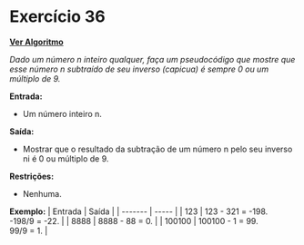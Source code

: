 # Exercício 36

[**Ver Algoritmo**](Algoritmo36.md)

*Dado um número n inteiro qualquer, faça um pseudocódigo que mostre que esse número n subtraído de seu inverso (capicua) é sempre 0 ou um múltiplo de 9.*

**Entrada:**
- Um número inteiro n.

**Saída:**
- Mostrar que o resultado da subtração de um número n pelo seu inverso ni é 0 ou múltiplo de 9.

**Restrições:**
- Nenhuma.

**Exemplo:**
| Entrada | Saída |
| ------- | ----- |
| 123 | 123 - 321 = -198.<br>-198/9 = -22. |
| 8888 | 8888 - 88 = 0. |
| 100100 | 100100 - 1 = 99.<br>99/9 = 1. |
